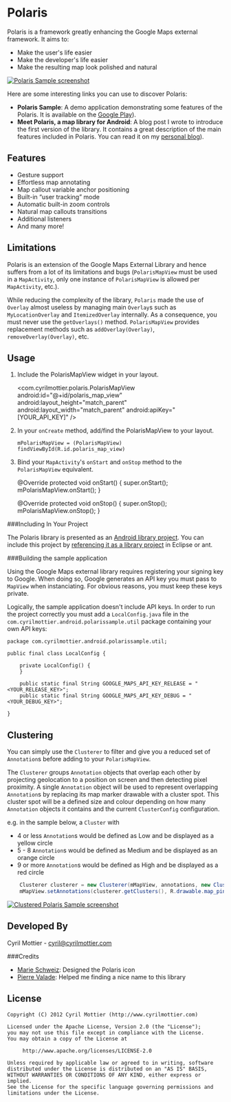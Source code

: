 Polaris
=======

Polaris is a framework greatly enhancing the Google Maps external framework. It aims to:

  * Make the user's life easier
  * Make the developer's life easier
  * Make the resulting map look polished and natural
  
[![Polaris Sample screenshot][1]][6]

Here are some interesting links you can use to discover Polaris:

  * **Polaris Sample**: A demo application demonstrating some features of the Polaris. It is available on the [Google Play][2]).
  * **Meet Polaris, a map library for Android**: A blog post I wrote to introduce the first version of the library. It contains a great description of the main features included in Polaris. You can read it on my [personal blog][3]).

Features
--------

  * Gesture support
  * Effortless map annotating
  * Map callout variable anchor positioning
  * Built-in “user tracking” mode
  * Automatic built-in zoom controls
  * Natural map callouts transitions
  * Additional listeners
  * And many more!

Limitations
-----------
Polaris is an extension of the Google Maps External Library and hence suffers from a lot of its limitations and bugs (`PolarisMapView` must be used in a `MapActivity`, only one instance of `PolarisMapView` is allowed per `MapActivity`, etc.).

While reducing the complexity of the library, `Polaris` made the use of `Overlay` almost useless by managing main `Overlay`s such as `MyLocationOverlay` and `ItemizedOverlay` internally. As a consequence, you must never use the `getOverlays()` method. `PolarisMapView` provides replacement methods such as `addOverlay(Overlay)`, `removeOverlay(Overlay)`, etc.

Usage
-----

  1. Include the PolarisMapView widget in your layout.

        <com.cyrilmottier.polaris.PolarisMapView
            android:id="@+id/polaris_map_view"
            android:layout_height="match_parent"
            android:layout_width="match_parent"
            android:apiKey="[YOUR_API_KEY]" />

  2. In your `onCreate` method, add/find the PolarisMapView to your layout.

         mPolarisMapView = (PolarisMapView) findViewById(R.id.polaris_map_view)
         
  3. Bind your `MapActivity`'s `onStart` and `onStop` method to the `PolarisMapView`
     equivalent.

        @Override
        protected void onStart() {
            super.onStart();
            mPolarisMapView.onStart();
        }
    
        @Override
        protected void onStop() {
            super.onStop();
            mPolarisMapView.onStop();
        } 

###Including In Your Project

The Polaris library is presented as an [Android library project][4]. You can include this project by [referencing it as a library project][5] in Eclipse or ant.

###Building the sample application

Using the Google Maps external library requires registering your signing key to Google. When doing so, Google generates an API key you must pass to `MapView` when instanciating. For obvious reasons, you must keep these keys private.

Logically, the sample application doesn't include API keys. In order to run the project correctly you must add a `LocalConfig.java` file in the `com.cyrilmottier.android.polarissample.util` package containing your own API keys:

    package com.cyrilmottier.android.polarissample.util;
    
    public final class LocalConfig {
    
        private LocalConfig() {
        }
    
        public static final String GOOGLE_MAPS_API_KEY_RELEASE = "<YOUR_RELEASE_KEY>";
        public static final String GOOGLE_MAPS_API_KEY_DEBUG = "<YOUR_DEBUG_KEY>";
    
    }

Clustering
----------

You can simply use the `Clusterer` to filter and give you a reduced set of `Annotation`s before adding to your `PolarisMapView`.

The `Clusterer` groups `Annotation` objects that overlap each other by projecting geolocation to a position on screen and then detecting pixel proximity. A single `Annotation` object will be used to represent overlapping `Annotation`s by replacing its map marker drawable with a cluster spot. This cluster spot will be a defined size and colour depending on how many `Annotation` objects it contains and the current `ClusterConfig` configuration.

e.g. in the sample below, a `Cluster` with
  * 4 or less `Annotation`s would be defined as Low and be displayed as a yellow circle
  * 5 - 8 `Annotation`s would be defined as Medium and be displayed as an orange circle
  * 9 or more `Annotation`s would be defined as High and be displayed as a red circle

```java    
    Clusterer clusterer = new Clusterer(mMapView, annotations, new ClusterConfig(4, 8));
    mMapView.setAnnotations(clusterer.getClusters(), R.drawable.map_pin_holed_blue);
```

[![Clustered Polaris Sample screenshot][7]][8]

Developed By
------------

Cyril Mottier - <cyril@cyrilmottier.com>

###Credits

- [Marie Schweiz](http://marie-schweiz.de): Designed the Polaris icon
- [Pierre Valade](https://twitter.com/pierrevalade): Helped me finding a nice name to this library

License
-------

	Copyright (C) 2012 Cyril Mottier (http://www.cyrilmottier.com)
	
	Licensed under the Apache License, Version 2.0 (the "License");
	you may not use this file except in compliance with the License.
	You may obtain a copy of the License at
	
	     http://www.apache.org/licenses/LICENSE-2.0
	
	Unless required by applicable law or agreed to in writing, software
	distributed under the License is distributed on an "AS IS" BASIS,
	WITHOUT WARRANTIES OR CONDITIONS OF ANY KIND, either express or implied.
	See the License for the specific language governing permissions and
	limitations under the License.

[1]: http://cyrilmottier.github.com/Polaris/img/polaris_sample.png
[2]: https://play.google.com/store/apps/details?id=com.cyrilmottier.android.polarissample
[3]: http://android.cyrilmottier.com/?p=824
[4]: http://developer.android.com/guide/developing/projects/projects-eclipse.html
[5]: http://developer.android.com/guide/developing/projects/projects-eclipse.html#ReferencingLibraryProject
[6]: http://cyrilmottier.github.com/Polaris/img/polaris_sample_large.png
[7]: https://dl.dropbox.com/u/27007357/Polaris/polaris_clustered_small.png
[8]: https://dl.dropbox.com/u/27007357/Polaris/polaris_clustered.png